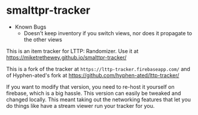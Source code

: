 # smalttpr-tracker

* Known Bugs
  * Doesn't keep inventory if you switch views, nor does it propagate to the other views

This is an item tracker for LTTP: Randomizer. Use it at https://miketrethewey.github.io/smalttpr-tracker/

This is a fork of the tracker at ```https://lttp-tracker.firebaseapp.com/``` and of Hyphen-ated's fork at https://github.com/hyphen-ated/lttp-tracker/

If you want to modify that version, you need to re-host it yourself on firebase, which is a big hassle. This version can easily be tweaked and changed locally. This meant taking out the networking features that let you do things like have a stream viewer run your tracker for you.
